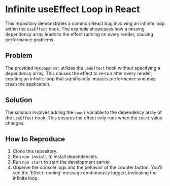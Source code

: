 # Infinite useEffect Loop in React

This repository demonstrates a common React bug involving an infinite loop within the `useEffect` hook.  The example showcases how a missing dependency array leads to the effect running on every render, causing performance problems.

## Problem
The provided `MyComponent` utilizes the `useEffect` hook without specifying a dependency array.  This causes the effect to re-run after every render, creating an infinite loop that significantly impacts performance and may crash the application.

## Solution
The solution involves adding the `count` variable to the dependency array of the `useEffect` hook. This ensures the effect only runs when the `count` value changes.

## How to Reproduce
1. Clone this repository.
2. Run `npm install` to install dependencies.
3. Run `npm start` to start the development server.
4. Observe the console logs and the behavior of the counter button. You'll see the 'Effect running' message continuously logged, indicating the infinite loop.
